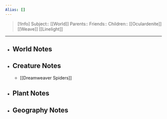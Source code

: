 ```yaml
---
Alias: []
---
```

> [!Info]
> Subject:: [[World]]
> Parents:: 
> Friends:: 
> Children:: [[Oculardenite]] [[Weave]] [[Linelight]]
---
- ## World Notes
- ## Creature Notes
	- [[Dreamweaver Spiders]]
- ## Plant Notes
- ## Geography Notes
